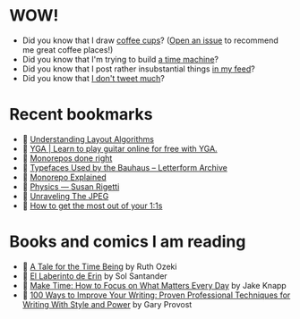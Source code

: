 # WOW!

- Did you know that I draw [coffee cups](https://papercups.mamuso.net/)? ([Open an issue](https://github.com/mamuso/papercups/issues) to recommend me great coffee places!)
- Did you know that I'm trying to build [a time machine](https://github.com/mamuso/fluxcapacitor)?
- Did you know that I post rather insubstantial things [in my feed](https://feed.mamuso.net/)?
- Did you know that [I don't tweet much](https://twitter.com/mamuso)?

# Recent bookmarks

- 👀 [Understanding Layout Algorithms](https://www.joshwcomeau.com/css/understanding-layout-algorithms/)
- 👀 [YGA | Learn to play guitar online for free with YGA.](https://yourguitaracademy.com/courses)
- 👀 [Monorepos done right](https://felixmulder.com/writing/2022/03/12/Monorepos-done-right.html)
- 👀 [Typefaces Used by the Bauhaus – Letterform Archive](https://letterformarchive.org/news/view/bauhaus-typefaces-part-one?mc_cid=2cc751f2cb&mc_eid=d045de695f)
- 👀 [Monorepo Explained](https://monorepo.tools/)
- 👀 [Physics — Susan Rigetti](https://www.susanrigetti.com/physics)
- 👀 [Unraveling The JPEG](https://parametric.press/issue-01/unraveling-the-jpeg/)
- 👀 [How to get the most out of your 1:1s](https://erik.wiffin.com/posts/how-to-get-the-most-out-of-your-11s/)


# Books and comics I am reading

- 📘 [A Tale for the Time Being](https://www.goodreads.com/book/show/57363023) by Ruth Ozeki
- 📘 [El Laberinto de Erin](https://www.goodreads.com/book/show/60091934) by Sol Santander
- 📘 [Make Time: How to Focus on What Matters Every Day](https://www.goodreads.com/book/show/39317186) by Jake Knapp
- 📘 [100 Ways to Improve Your Writing: Proven Professional Techniques for Writing With Style and Power](https://www.goodreads.com/book/show/43229424) by Gary Provost

